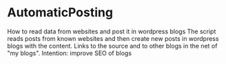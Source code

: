 # AutomaticPosting
How to read data from websites and post it in wordpress blogs
The script reads posts from known websites and then create new posts in wordpress blogs with the content.
Links to the source and to other blogs in the net of "my blogs".
Intention: improve SEO of blogs

